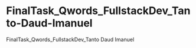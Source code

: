 # FinalTask_Qwords_FullstackDev_Tanto-Daud-Imanuel
FinalTask_Qwords_FullstackDev_Tanto Daud Imanuel
